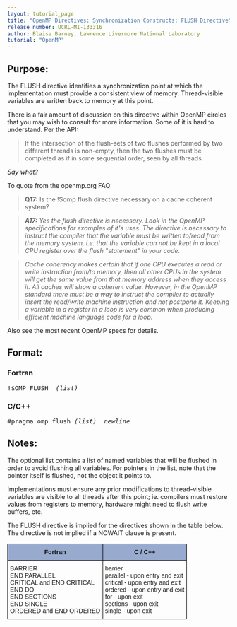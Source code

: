 ```yaml
---
layout: tutorial_page
title: "OpenMP Directives: Synchronization Constructs: FLUSH Directive"
release_number: UCRL-MI-133316
author: Blaise Barney, Lawrence Livermore National Laboratory
tutorial: "OpenMP"
---
```


## Purpose:

The FLUSH directive identifies a synchronization point at which the implementation must provide a consistent view of memory. Thread-visible variables are written back to memory at this point.

There is a fair amount of discussion on this directive within OpenMP circles that you may wish to consult for more information. Some of it is hard to understand. Per the API:

> If the intersection of the flush-sets of two flushes performed by two different threads is non-empty, then the two flushes must be completed as if in some sequential order, seen by all threads.

*Say what?*

To quote from the openmp.org FAQ:


><b>Q17:</b> Is the !$omp flush directive necessary on a cache coherent system?

><i><b>A17:</b> Yes the flush directive is necessary. Look in the OpenMP specifications for examples of it's uses. The directive is necessary to instruct the compiler that the variable must be written to/read from the memory system, i.e. that the variable can not be kept in a local CPU register over the flush "statement" in your code.


>Cache coherency makes certain that if one CPU executes a read or write instruction from/to memory, then all other CPUs in the system will get the same value from that memory address when they access it. All caches will show a coherent value. However, in the OpenMP standard there must be a way to instruct the compiler to actually insert the read/write machine instruction and not postpone it. Keeping a variable in a register in a loop is very common when producing efficient machine language code for a loop.
</i>

Also see the most recent OpenMP specs for details.

## Format:

### Fortran
<pre>
!$OMP FLUSH  <i>(list)</i>
</pre>

### C/C++	
<pre>
#pragma omp flush <i>(list)  newline</i>
</pre>

## Notes:

The optional list contains a list of named variables that will be flushed in order to avoid flushing all variables. For pointers in the list, note that the pointer itself is flushed, not the object it points to.

Implementations must ensure any prior modifications to thread-visible variables are visible to all threads after this point; ie. compilers must restore values from registers to memory, hardware might need to flush write buffers, etc.

The FLUSH directive is implied for the directives shown in the table below. The directive is not implied if a NOWAIT clause is present.

<style type="text/css">
.tg  {border-collapse:collapse;border-spacing:0;}
.tg td{border-color:black;border-style:solid;border-width:1px;font-family:Arial, sans-serif;font-size:14px;
  overflow:hidden;padding:10px 5px;word-break:normal;}
.tg th{border-color:black;border-style:solid;border-width:1px;font-family:Arial, sans-serif;font-size:14px;
  font-weight:normal;overflow:hidden;padding:10px 5px;word-break:normal;}
.tg .tg-xq0d{background-color:#98ABCE;font-weight:bold;text-align:center;vertical-align:top}
.tg .tg-0lax{text-align:left;vertical-align:top}
</style>
<table class="tg">
<thead>
  <tr>
    <th class="tg-xq0d"><span style="background-color:#98ABCE">Fortran</span></th>
    <th class="tg-xq0d"><span style="background-color:#98ABCE">C / C++</span></th>
  </tr>
</thead>
<tbody>
  <tr>
    <td class="tg-0lax">BARRIER <br>END PARALLEL <br>CRITICAL and END CRITICAL <br>END DO <br>END SECTIONS <br>END SINGLE <br>ORDERED and END ORDERED</td>
    <td class="tg-0lax">barrier <br>parallel - upon entry and exit <br>critical - upon entry and exit <br>ordered - upon entry and exit <br>for - upon exit <br>sections - upon exit <br>single - upon exit </td>
  </tr>
</tbody>
</table>